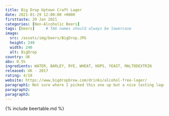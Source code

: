 ```yaml
---
title: Big Drop Uptown Craft Lager
date: 2021-01-29 12:00:00 +0000
firsttaste: 29 Jan 2021
categories: [Non-Alcoholic Beers]
tags: [beers]     # TAG names should always be lowercase
image:
  src: /assets/img/beers/BigDrop.JPG
  height: 240
  width: 240
  alt: BigDrop
country: UK
abv: 0.5%
ingredients: WATER, BARLEY, RYE, WHEAT, HOPS, YEAST, MALTODEXTRIN
released: UK - 2017
rating: 4/10
website: https://www.bigdropbrew.com/drinks/alcohol-free-lager/
paragraph1: Not sure where I picked this one up but a nice tasting lager which was easy to drink, but didn't leave me a lasting memory to rush back to.
paragraph2: 
paragraph3: 
---
```

{% include beertable.md %}
